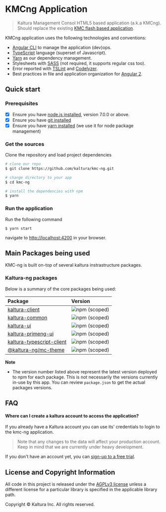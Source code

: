 # KMCng Application

> Kaltura Management Consol HTML5 based application (a.k.a KMCng). Should replace the existing [KMC flash based application](https://kmc.kaltura.com/index.php/kmc/kmc).
  
KMCng application uses the following technologies and conventions:
* [Angular CLI](https://cli.angular.io/) to manage the application (dev)ops.
* [TypeScript](http://www.typescriptlang.org/) language (superset of Javascript).
* [Yarn](https://yarnpkg.com/en/) as our dependency management.
* Stylesheets with [SASS](http://sass-lang.com/) (not required, it supports regular css too).
* Error reported with [TSLint](http://palantir.github.io/tslint/) and [Codelyzer](https://github.com/mgechev/codelyzer).
* Best practices in file and application organization for [Angular 2]({https://angular.io/).

## Quick start

### Prerequisites

- [x] Ensure you have [node.js installed](https://nodejs.org/en/download/current/), version 7.0.0 or above. 
- [x] Ensure you have [git installed](https://git-for-windows.github.io/) 
- [x] Ensure you have [yarn installed](https://yarnpkg.com/lang/en/docs/install/) (we use it for node package management) 

### Get the sources
Clone the repository and load project dependencies
```bash
# clone our repo
$ git clone https://github.com/kaltura/kmc-ng.git 

# change directory to your app
$ cd kmc-ng

# install the dependencies with npm
$ yarn
```


### Run the application
Run the following command
```
$ yarn start
```
navigate to [http://localhost:4200](http://localhost:4200) in your browser.

## Main Packages being used
KMC-ng is built on-top of several kaltura instrastructure packages. 

### Kaltura-ng packages
Below is a summary of the core packages being used:

 Package | Version  |
|:-------|:-------|
|  [kaltura-client](https://www.npmjs.com/package/@kaltura-ng/kaltura-client) | ![npm (scoped)](https://img.shields.io/npm/v/@kaltura-ng/kaltura-client.svg?maxAge=86400) |
| [kaltura-common](https://www.npmjs.com/package/@kaltura-ng/kaltura-common) | ![npm (scoped)](https://img.shields.io/npm/v/@kaltura-ng/kaltura-common.svg?maxAge=86400) |
| [kaltura-ui](https://www.npmjs.com/package/@kaltura-ng/kaltura-ui) | ![npm (scoped)](https://img.shields.io/npm/v/@kaltura-ng/kaltura-ui.svg?maxAge=86400) |
| [kaltura-primeng-ui](https://www.npmjs.com/package/@kaltura-ng/kaltura-primeng-ui) | ![npm (scoped)](https://img.shields.io/npm/v/@kaltura-ng/kaltura-primeng-ui.svg?maxAge=86400) |
| [kaltura-typescript-client](https://www.npmjs.com/package/kaltura-typescript-client) | ![npm (scoped)](https://img.shields.io/npm/v/kaltura-typescript-client.svg?maxAge=86400) |
| [@kaltura-ng/mc-theme](https://www.npmjs.com/package/@kaltura-ng/mc-theme) | ![npm (scoped)](https://img.shields.io/npm/v/@kaltura-ng/mc-theme.svg?maxAge=86400)
**Note**

- The version number listed above represent the latest version deployed to npm for each package. This is not necessarily the versions currently in-use by this app. You can review `package.json` to get the actual packages versions.

## FAQ

#### Where can I create a kaltura account to access the application?
If you already have a Kaltura account you can use its' credentials to login to the kmc-ng application.
 
> Note that any changes to the data will affect your production account. Keep in mind that we are currently under heavy development.
 
 If you don't have an account yet, you can [sign-up to a free trial](https://corp.kaltura.com/free-trial).


## License and Copyright Information
All code in this project is released under the [AGPLv3 license](http://www.gnu.org/licenses/agpl-3.0.html) unless a different license for a particular library is specified in the applicable library path.

Copyright © Kaltura Inc. All rights reserved.
